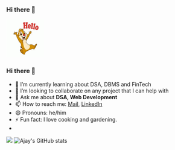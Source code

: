 ### Hi there 👋

<!--
**kumarajay0412/kumarajay0412** is a ✨ _special_ ✨ repository because its `README.md` (this file) appears on your GitHub profile.

Here are some ideas to get you started:

- 🔭 I’m currently working on ...
- 🌱 I’m currently learning ...
- 👯 I’m looking to collaborate on ...
- 🤔 I’m looking for help with ...
- 💬 Ask me about ...
- 📫 How to reach me: ...
- 😄 Pronouns: ...
- ⚡ Fun fact: ...
-->
<img src="https://github.com/guptabhaskar/guptabhaskar/blob/master/Hello.gif" width="100" height="100" />

### Hi there 👋
- 🌱 I’m currently learning about DSA, DBMS and FinTech
- 👯 I’m looking to collaborate on any project that I can help with 
- 💬 Ask me about **DSA, Web Development** 
- 📫 How to reach me: [Mail](mailto:ajay19293@iiitd.ac.in), [LinkedIn](https://www.linkedin.com/in/ajay-kumar-a5bb4b193/)
- 😄 Pronouns: he/him
- ⚡ Fun fact: I love cooking and gardening.
- 
![](https://komarev.com/ghpvc/?username=kumarajay0412)
![Ajay's GitHub stats](https://github-readme-stats.vercel.app/api?username=kumarajay0412&show_icons=true&theme=radical)
